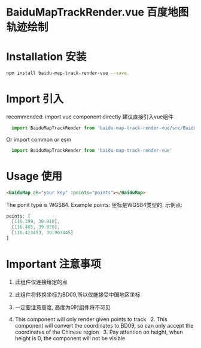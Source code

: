 # BaiduMapTrackRender.vue 百度地图轨迹绘制

# Installation 安装
```sh
npm install baidu-map-track-render-vue --save
```

# Import 引入
recommended: import vue component directly
建议直接引入vue组件
```js
  import BaiduMapTrackRender from 'baidu-map-track-render-vue/src/BaiduMapTrackRender.vue'
```

Or import common or esm
```js
  import BaiduMapTrackRender from 'baidu-map-track-render-vue'
```
# Usage 使用
```html
<BaiduMap ak="your key" :points="points"></BaiduMap>
```
The ponit type is WGS84. Example points:
坐标是WGS84类型的. 示例点:
```js
points: [
  [116.399, 39.910],
  [116.405, 39.920],
  [116.423493, 39.907445]
]
```
# Important 注意事项
  1. 此组件仅连接给定的点
  2. 此组件将转换坐标为BD09,所以仅能接受中国地区坐标
  3. 一定要注意高度, 高度为0时组件将不可见

  1. This component will only render given points to track
  2. This component will convert the coordinates to BD09, so can only accept the coordinates of the Chinese region
  3. Pay attention on height, when height is 0, the component will not be visible

